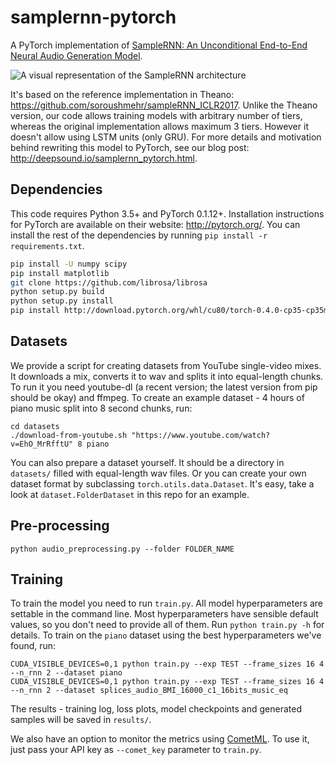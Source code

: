 # samplernn-pytorch

A PyTorch implementation of [SampleRNN: An Unconditional End-to-End Neural Audio Generation Model](https://arxiv.org/abs/1612.07837).

![A visual representation of the SampleRNN architecture](http://deepsound.io/images/samplernn.png)

It's based on the reference implementation in Theano: https://github.com/soroushmehr/sampleRNN_ICLR2017. Unlike the Theano version, our code allows training models with arbitrary number of tiers, whereas the original implementation allows maximum 3 tiers. However it doesn't allow using LSTM units (only GRU). For more details and motivation behind rewriting this model to PyTorch, see our blog post: http://deepsound.io/samplernn_pytorch.html.

## Dependencies

This code requires Python 3.5+ and PyTorch 0.1.12+. Installation instructions for PyTorch are available on their website: http://pytorch.org/. You can install the rest of the dependencies by running `pip install -r requirements.txt`.
```bash
pip install -U numpy scipy
pip install matplotlib
git clone https://github.com/librosa/librosa
python setup.py build
python setup.py install
pip install http://download.pytorch.org/whl/cu80/torch-0.4.0-cp35-cp35m-linux_x86_64.whl
```
## Datasets

We provide a script for creating datasets from YouTube single-video mixes. It downloads a mix, converts it to wav and splits it into equal-length chunks. To run it you need youtube-dl (a recent version; the latest version from pip should be okay) and ffmpeg. To create an example dataset - 4 hours of piano music split into 8 second chunks, run:

```
cd datasets
./download-from-youtube.sh "https://www.youtube.com/watch?v=EhO_MrRfftU" 8 piano
```

You can also prepare a dataset yourself. It should be a directory in `datasets/` filled with equal-length wav files. Or you can create your own dataset format by subclassing `torch.utils.data.Dataset`. It's easy, take a look at `dataset.FolderDataset` in this repo for an example.

## Pre-processing
```
python audio_preprocessing.py --folder FOLDER_NAME
```

## Training

To train the model you need to run `train.py`. All model hyperparameters are settable in the command line. Most hyperparameters have sensible default values, so you don't need to provide all of them. Run `python train.py -h` for details. To train on the `piano` dataset using the best hyperparameters we've found, run:

```
CUDA_VISIBLE_DEVICES=0,1 python train.py --exp TEST --frame_sizes 16 4 --n_rnn 2 --dataset piano
CUDA_VISIBLE_DEVICES=0,1 python train.py --exp TEST --frame_sizes 16 4 --n_rnn 2 --dataset splices_audio_BMI_16000_c1_16bits_music_eq
```

The results - training log, loss plots, model checkpoints and generated samples will be saved in `results/`.

We also have an option to monitor the metrics using [CometML](https://www.comet.ml/). To use it, just pass your API key as `--comet_key` parameter to `train.py`.